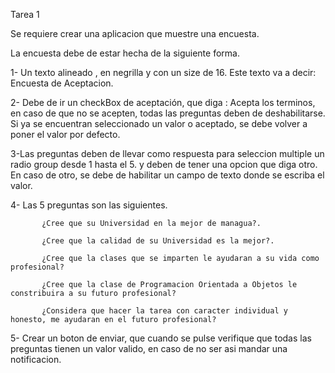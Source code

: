 Tarea 1

Se requiere crear una aplicacion que muestre una encuesta.

La encuesta debe de estar hecha de la siguiente forma.

1- Un texto alineado , en negrilla y con un size de 16. Este texto va a decir: Encuesta de Aceptacion.

2- Debe de ir un checkBox de aceptación, que diga : Acepta los terminos, en caso de que no se acepten, todas las preguntas deben de deshabilitarse. Si ya se encuentran seleccionado un valor o aceptado, se debe volver a poner el valor por defecto.

3-Las preguntas deben de llevar como respuesta para seleccion multiple un radio group desde 1 hasta el 5. y deben de tener una opcion que diga otro.  En caso de otro, se debe de habilitar un campo de texto donde se escriba el valor.

4- Las 5 preguntas son las siguientes. 

           ¿Cree que su Universidad en la mejor de managua?.

           ¿Cree que la calidad de su Universidad es la mejor?.

           ¿Cree que la clases que se imparten le ayudaran a su vida como profesional?

           ¿Cree que la clase de Programacion Orientada a Objetos le constribuira a su futuro profesional?

           ¿Considera que hacer la tarea con caracter individual y honesto, me ayudaran en el futuro profesional?

5- Crear un boton de enviar, que cuando se pulse verifique que todas las preguntas tienen un valor valido, en caso de no ser asi mandar una notificacion.
